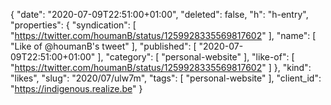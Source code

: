 {
  "date": "2020-07-09T22:51:00+01:00",
  "deleted": false,
  "h": "h-entry",
  "properties": {
    "syndication": [
      "https://twitter.com/houmanB/status/1259928335569817602"
    ],
    "name": [
      "Like of @houmanB's tweet"
    ],
    "published": [
      "2020-07-09T22:51:00+01:00"
    ],
    "category": [
      "personal-website"
    ],
    "like-of": [
      "https://twitter.com/houmanB/status/1259928335569817602"
    ]
  },
  "kind": "likes",
  "slug": "2020/07/ulw7m",
  "tags": [
    "personal-website"
  ],
  "client_id": "https://indigenous.realize.be"
}
